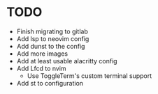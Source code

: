 # TODO
- Finish migrating to gitlab
- Add lsp to neovim config
- Add dunst to the config
- Add more images
- Add at least usable alacritty config
- Add Lfcd to nvim
    - Use ToggleTerm's custom terminal support
- Add st to configuration
